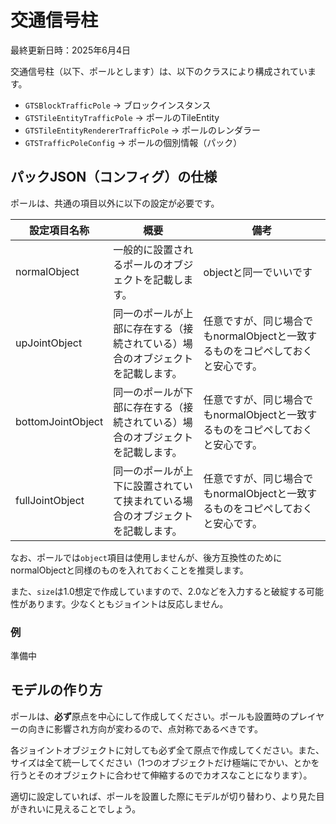 # 交通信号柱

最終更新日時：2025年6月4日

交通信号柱（以下、ポールとします）は、以下のクラスにより構成されています。

- `GTSBlockTrafficPole` → ブロックインスタンス
- `GTSTileEntityTrafficPole` → ポールのTileEntity
- `GTSTileEntityRendererTrafficPole` → ポールのレンダラー
- `GTSTrafficPoleConfig` → ポールの個別情報（パック）

## パックJSON（コンフィグ）の仕様

ポールは、共通の項目以外に以下の設定が必要です。

|設定項目名称|概要|備考|
|---|---|---|
|normalObject|一般的に設置されるポールのオブジェクトを記載します。|objectと同一でいいです|
|upJointObject|同一のポールが上部に存在する（接続されている）場合のオブジェクトを記載します。|任意ですが、同じ場合でもnormalObjectと一致するものをコピペしておくと安心です。|
|bottomJointObject|同一のポールが下部に存在する（接続されている）場合のオブジェクトを記載します。|任意ですが、同じ場合でもnormalObjectと一致するものをコピペしておくと安心です。|
|fullJointObject|同一のポールが上下に設置されていて挟まれている場合のオブジェクトを記載します。|任意ですが、同じ場合でもnormalObjectと一致するものをコピペしておくと安心です。|

なお、ポールでは`object`項目は使用しませんが、後方互換性のためにnormalObjectと同様のものを入れておくことを推奨します。

また、`size`は1.0想定で作成していますので、2.0などを入力すると破綻する可能性があります。少なくともジョイントは反応しません。

### 例

準備中

## モデルの作り方

ポールは、**必ず**原点を中心にして作成してください。ポールも設置時のプレイヤーの向きに影響され方向が変わるので、点対称であるべきです。

各ジョイントオブジェクトに対しても必ず全て原点で作成してください。また、サイズは全て統一してください（1つのオブジェクトだけ極端にでかい、とかを行うとそのオブジェクトに合わせて伸縮するのでカオスなことになります）。

適切に設定していれば、ポールを設置した際にモデルが切り替わり、より見た目がきれいに見えることでしょう。
